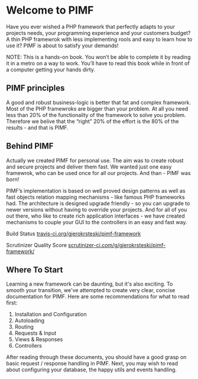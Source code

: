 # Welcome to PIMF

Have you ever wished a PHP framework that perfectly adapts to your projects needs, your programming experience and your
customers budget? A thin PHP framewrok with less implementing rools and easy to learn how to use it? PIMF is about to satisfy your demands!

NOTE: This is a hands-on book. You won’t be able to complete it by reading it in a metro on a way to work. You’ll have to read 
this book while in front of a computer getting your hands dirty.

## PIMF principles
A good and robust business-logic is better that fat and complex framework. Most of the PHP framewroks are bigger than your
problem. At all you need less than 20% of the functionality of the framework to solve you problem. Therefore we belive that
the “right” 20% of the effort is the 80% of the results - and that is PIMF.

## Behind PIMF
Actually we created PIMF for personal use. The aim was to create robust and secure projects and deliver them fast. We wanted
just one easy framewrok, who can be used once for all  our projects. And than - PIMF was born!

PIMF’s implementation is based on well proved design patterns as well as fast objects relation mapping mechanisms - like famous PHP frameworks had. The architecture is designed upgrade friendly - so you can upgrade to newer versions without having to override your projects. And for all of you out there, who like to create rich application interfaces - we have created mechanisms to couple your GUI to the controllers in an easy and fast way.

Build Status [travis-ci.org/gjerokrsteski/pimf-framework](https://travis-ci.org/gjerokrsteski/pimf-framework)

Scrutinizer Quality Score [scrutinizer-ci.com/g/gjerokrsteski/pimf-framework/](https://scrutinizer-ci.com/g/gjerokrsteski/pimf-framework/)

## Where To Start

Learning a new framework can be daunting, but it's also exciting. To smooth your transition, we've attempted to create very clear,
concise documentation for PIMF. Here are some recommendations for what to read first:

1. Installation and Configuration
2. Autoloading
3. Routing
4. Requests & Input
5. Views & Responses
6. Controllers

After reading through these documents, you should have a good grasp on basic request / response handling in PIMF.
Next, you may wish to read about configuring your database, the happy utils and events handling.
